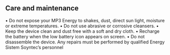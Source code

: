 ﻿## Care and maintenance

• Do not expose your MP3 Energy to shakes, dust, direct sun light, moisture or extreme
temperatures.
• Do not use abrasive or corrosive cleansers.
• Keep the device clean and dust free with a soft and dry cloth.
• Recharge the battery when the low battery icon appears on screen.
• Do not disassemble the device. Any repairs must be performed by qualified Energy Sistem
Soyntec’s personnel
